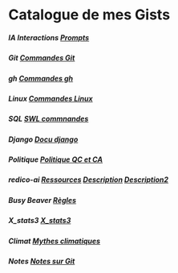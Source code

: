 # Catalogue de mes Gists

##### IA Interactions [Prompts](https://gist.github.com/cocolombo/349cb6111a4db0201193d0096c0d216c)  
##### Git [Commandes Git](https://gist.github.com/cocolombo/09abb300330fe71ad50c7aca8ed95931)  
##### gh  [Commandes gh](https://gist.github.com/cocolombo/32f21414f18f827017d3e11b5820a99f)  
##### Linux [Commandes Linux](https://gist.github.com/cocolombo/0adb698eaeac64deda06412dff0c9b82)  
##### SQL [SWL commnandes](https://gist.github.com/cocolombo/1c41daf93ede62f20053d2defd466193)  
##### Django [Docu django](https://gist.github.com/cocolombo/0009340cbecb52e11e6c643073471f42)  
##### Politique [Politique QC et CA](https://gist.github.com/cocolombo/bb8df4e3d7518a4dbd3f09cf0ba0a6a0)  
##### redico-ai [Ressources](https://gist.github.com/cocolombo/808bd2ef362a40bfa30a0fb7277e4fcd)  [Description](https://gist.github.com/cocolombo/29f458983173ced9f87935fd353a880d)  [Description2](https://gist.github.com/cocolombo/f3dba241190f171dc3b376c7835d53da)  
##### Busy Beaver [Règles](https://gist.github.com/cocolombo/439014787f189a1f351dd386ae2c18fc)  
##### X_stats3 [X_stats3](https://gist.github.com/cocolombo/5b9c5a3dc8dffa858864ed48e685026a)  
##### Climat [Mythes climatiques](https://gist.github.com/cocolombo/9de8bc51643fafedf3abd62ea120435e)  
##### Notes [Notes sur Git](https://gist.github.com/votre_utilisateur/id_gist_4)
